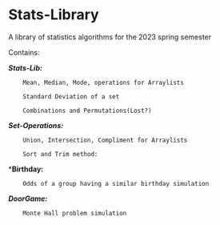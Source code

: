 # Stats-Library
A library of statistics algorithms for the 2023 spring semester


Contains:

   ***Stats-Lib:***
  
        Mean, Median, Mode, operations for Arraylists
    
        Standard Deviation of a set
  
        Combinations and Permutations(Lost?)
    
   ***Set-Operations:***
  
        Union, Intersection, Compliment for Arraylists
     
        Sort and Trim method:
     
   ***Birthday:**
  
        Odds of a group having a similar birthday simulation
     
   ***DoorGame:***
   
        Monte Hall problem simulation


